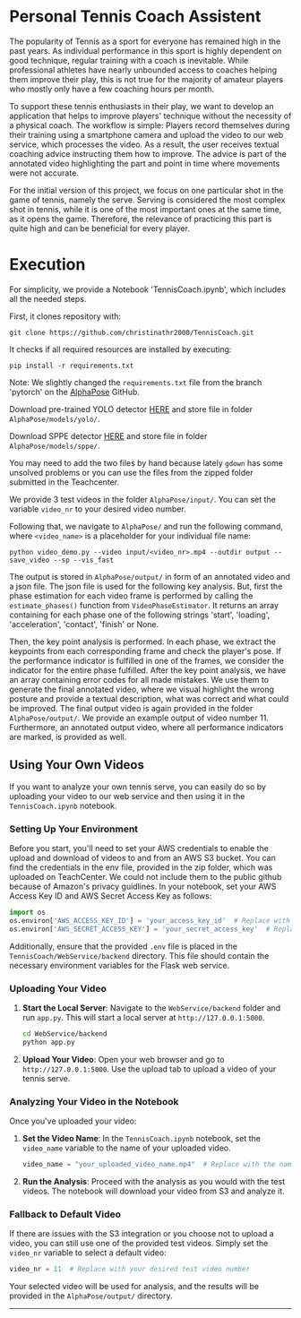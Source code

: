 # Personal Tennis Coach Assistent

The popularity of Tennis as a sport for everyone has remained high in the past years. As individual performance in this sport is highly dependent on good technique, regular training with a coach is inevitable. While professional athletes have nearly unbounded access to coaches helping them improve their play, this is not true for the majority of amateur players who mostly only have a few coaching hours per month.

To support these tennis enthusiasts in their play, we want to develop an application that helps to improve players' technique without the necessity of a physical coach. The workflow is simple: Players record themselves during their training using a smartphone camera and upload the video to our web service, which processes the video. As a result, the user receives textual coaching advice instructing them how to improve. The advice is part of the annotated video highlighting the part and point in time where movements were not accurate.

For the initial version of this project, we focus on one particular shot in the game of tennis, namely the serve. Serving is considered the most complex shot in tennis, while it is one of the most important ones at the same time, as it opens the game. Therefore, the relevance of practicing this part is quite high and can be beneficial for every player.


# Execution
For simplicity, we provide a Notebook 'TennisCoach.ipynb', which includes all the needed steps. 

First, it clones repository with:

```
git clone https://github.com/christinathr2000/TennisCoach.git
```

It checks if all required resources are installed by executing:

```
pip install -r requirements.txt
```

Note: We slightly changed the ```requirements.txt``` file from the branch 'pytorch' on the [AlphaPose](https://github.com/MVIG-SJTU/AlphaPose) GitHub. 


Download pre-trained YOLO detector [HERE](https://drive.google.com/file/d/1D47msNOOiJKvPOXlnpyzdKA3k6E97NTC/view) and store file in folder ```AlphaPose/models/yolo/```.

Download SPPE detector [HERE](https://drive.google.com/file/d/1OPORTWB2cwd5YTVBX-NE8fsauZJWsrtW/view) and store file in folder ```AlphaPose/models/sppe/```.

You may need to add the two files by hand because lately ```gdown``` has some unsolved problems or you can use the files from the zipped folder submitted in the Teachcenter.

We provide 3 test videos in the folder ```AlphaPose/input/```. You can set the variable ```video_nr``` to your desired video number.

Following that, we navigate to ```AlphaPose/``` and run the following command, where ```<video_name>``` is a placeholder for your individual file name:

```
python video_demo.py --video input/<video_nr>.mp4 --outdir output --save_video --sp --vis_fast
```

The output is stored in ```AlphaPose/output/``` in form of an annotated video and a json file. The json file is used for the following key analysis.
But, first the phase estimation for each video frame is performed by calling the ```estimate_phases()``` function from ```VideoPhaseEstimator```. It
returns an array containing for each phase one of the following strings 'start', 'loading', 'acceleration', 'contact', 'finish' or None.

Then, the key point analysis is performed. In each phase, we extract the keypoints from each corresponding frame and check the player's pose. If
the performance indicator is fulfilled in one of the frames, we consider the indicator for the entire phase fulfilled. After the key point analysis,
we have an array containing error codes for all made mistakes. We use them to generate the final annotated video, where we visual highlight the 
wrong posture and provide a textual description, what was correct and what could be improved. The final output video is again provided in the folder 
 ```AlphaPose/output/```. We provide an example output of video number 11. Furthermore, an annotated output video, where all performance indicators
 are marked, is provided as well.
 
## Using Your Own Videos

If you want to analyze your own tennis serve, you can easily do so by uploading your video to our web service and then using it in the `TennisCoach.ipynb` notebook.

### Setting Up Your Environment

Before you start, you'll need to set your AWS credentials to enable the upload and download of videos to and from an AWS S3 bucket. You can find the credentials in the env file, provided in the zip folder, which was uploaded on TeachCenter. We could not include them to the public github because of Amazon's privacy guidlines. In your notebook, set your AWS Access Key ID and AWS Secret Access Key as follows:

```python
import os
os.environ['AWS_ACCESS_KEY_ID'] = 'your_access_key_id'  # Replace with your actual access key ID
os.environ['AWS_SECRET_ACCESS_KEY'] = 'your_secret_access_key'  # Replace with your actual secret access key
```

Additionally, ensure that the provided `.env` file is placed in the `TennisCoach/WebService/backend` directory. This file should contain the necessary environment variables for the Flask web service.

### Uploading Your Video

1. **Start the Local Server**: Navigate to the `WebService/backend` folder and run `app.py`. This will start a local server at `http://127.0.0.1:5000`.

    ```bash
    cd WebService/backend
    python app.py
    ```

2. **Upload Your Video**: Open your web browser and go to `http://127.0.0.1:5000`. Use the upload tab to upload a video of your tennis serve.

### Analyzing Your Video in the Notebook

Once you've uploaded your video:

1. **Set the Video Name**: In the `TennisCoach.ipynb` notebook, set the `video_name` variable to the name of your uploaded video. 

    ```python
    video_name = "your_uploaded_video_name.mp4"  # Replace with the name of your uploaded video
    ```

2. **Run the Analysis**: Proceed with the analysis as you would with the test videos. The notebook will download your video from S3 and analyze it.

### Fallback to Default Video

If there are issues with the S3 integration or you choose not to upload a video, you can still use one of the provided test videos. Simply set the `video_nr` variable to select a default video:

```python
video_nr = 11  # Replace with your desired test video number
```

Your selected video will be used for analysis, and the results will be provided in the `AlphaPose/output/` directory.

---
